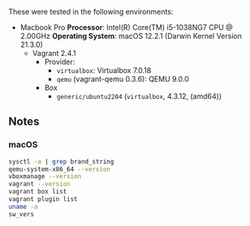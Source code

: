 These were tested in the following environments:

* Macbook Pro
  **Processor**: Intel(R) Core(TM) i5-1038NG7 CPU @ 2.00GHz
  **Operating System**: macOS 12.2.1 (Darwin Kernel Version 21.3.0)
  * Vagrant 2.4.1
    * Provider:
      * `virtualbox`: Virtualbox 7.0.18
      * `qemu` (vagrant-qemu 0.3.6): QEMU 9.0.0
    * Box
      * `generic/ubuntu2204` (`virtualbox`, 4.3.12, (amd64))



## Notes


### macOS

```bash
sysctl -a | grep brand_string
qemu-system-x86_64 --version
vboxmanage --version
vagrant --version
vagrant box list
vagrant plugin list
uname -a
sw_vers
```